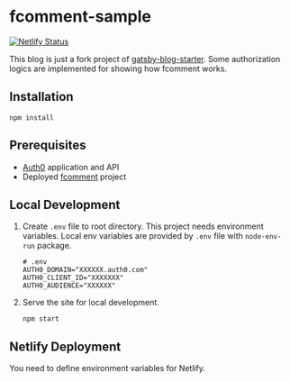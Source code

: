 # fcomment-sample

[![Netlify Status](https://api.netlify.com/api/v1/badges/03c6b834-d4f6-4381-9ce8-73b4eac54a04/deploy-status)](https://app.netlify.com/sites/fcomment-sample/deploys)

This blog is just a fork project of [gatsby-blog-starter](https://www.gatsbyjs.com/starters/gatsbyjs/gatsby-starter-blog). Some authorization logics are implemented for showing how fcomment works.

## Installation

```shell
npm install
```

## Prerequisites

- [Auth0](https://auth0.com/) application and API
- Deployed [fcomment](https://github.com/seokmin-ac/fcomment) project

## Local Development

1. Create `.env` file to root directory. This project needs environment variables. Local env variables are provided by `.env` file with `node-env-run` package.

   ```
   # .env
   AUTH0_DOMAIN="XXXXXX.auth0.com"
   AUTH0_CLIENT_ID="XXXXXXX"
   AUTH0_AUDIENCE="XXXXXX"
   ```

2. Serve the site for local development.

   ```shell
   npm start
   ```

## Netlify Deployment

You need to define environment variables for Netlify.
